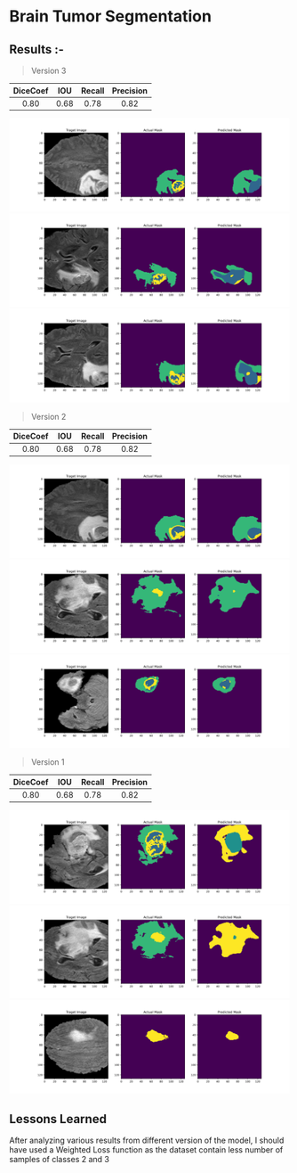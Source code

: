 # Brain Tumor Segmentation

## Results :- 
> Version 3 

| DiceCoef   | IOU    | Recall   | Precision   |
|:----------:|:------:|:--------:|:-----------:|
| 0.80       | 0.68   | 0.78     | 0.82        |

![alt text](./BrainTumor/bratsV3_2.png)
![alt text](./BrainTumor/bratsV3_3.png)
![alt text](./BrainTumor/bratsV3_11.png)


> Version 2

| DiceCoef   | IOU    | Recall   | Precision   |
|:----------:|:------:|:--------:|:-----------:|
| 0.80       | 0.68   | 0.78     | 0.82        |

![alt text](./BrainTumor/bratsV2_8.png)
![alt text](./BrainTumor/bratsV2_3.png)
![alt text](./BrainTumor/bratsV2_2.png)


> Version 1 

| DiceCoef   | IOU    | Recall   | Precision   |
|:----------:|:------:|:--------:|:-----------:|
| 0.80       | 0.68   | 0.78     | 0.82        |

![alt text](./BrainTumor/bratsV1_2.png)
![alt text](./BrainTumor/bratsV1_3.png)
![alt text](./BrainTumor/bratsV1_4.png)

## Lessons Learned
After analyzing various results from different version of the model, I should have used a Weighted Loss function as the dataset contain less number of samples of classes 2 and 3



